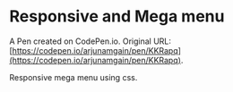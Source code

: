# Responsive and Mega menu

A Pen created on CodePen.io. Original URL: [https://codepen.io/arjunamgain/pen/KKRapq](https://codepen.io/arjunamgain/pen/KKRapq).

Responsive mega menu using css.